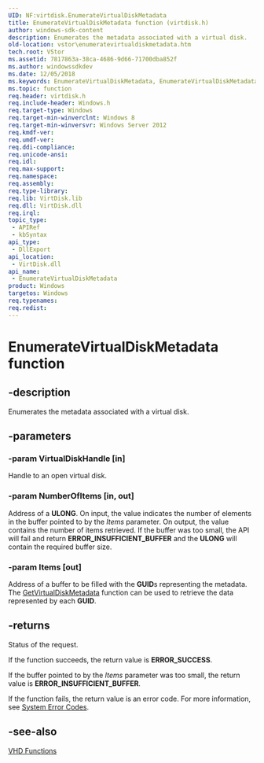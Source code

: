 ```yaml
---
UID: NF:virtdisk.EnumerateVirtualDiskMetadata
title: EnumerateVirtualDiskMetadata function (virtdisk.h)
author: windows-sdk-content
description: Enumerates the metadata associated with a virtual disk.
old-location: vstor\enumeratevirtualdiskmetadata.htm
tech.root: VStor
ms.assetid: 7817863a-38ca-4686-9d66-71700dba852f
ms.author: windowssdkdev
ms.date: 12/05/2018
ms.keywords: EnumerateVirtualDiskMetadata, EnumerateVirtualDiskMetadata function [Virtual Storage], virtdisk/EnumerateVirtualDiskMetadata, vstor.enumeratevirtualdiskmetadata
ms.topic: function
req.header: virtdisk.h
req.include-header: Windows.h
req.target-type: Windows
req.target-min-winverclnt: Windows 8
req.target-min-winversvr: Windows Server 2012
req.kmdf-ver: 
req.umdf-ver: 
req.ddi-compliance: 
req.unicode-ansi: 
req.idl: 
req.max-support: 
req.namespace: 
req.assembly: 
req.type-library: 
req.lib: VirtDisk.lib
req.dll: VirtDisk.dll
req.irql: 
topic_type:
 - APIRef
 - kbSyntax
api_type:
 - DllExport
api_location:
 - VirtDisk.dll
api_name:
 - EnumerateVirtualDiskMetadata
product: Windows
targetos: Windows
req.typenames: 
req.redist: 
---
```


# EnumerateVirtualDiskMetadata function


## -description


Enumerates the metadata associated with a virtual disk.


## -parameters




### -param VirtualDiskHandle [in]

Handle to an open virtual disk.


### -param NumberOfItems [in, out]

Address of a <b>ULONG</b>. On input, the value indicates the number of elements in 
      the buffer pointed to by the <i>Items</i> parameter. On output, the value contains the number 
      of items retrieved. If the buffer was too small, the API will fail and return 
      <b>ERROR_INSUFFICIENT_BUFFER</b> and the <b>ULONG</b> will contain the 
      required buffer size.


### -param Items [out]

Address of a buffer to be filled with the <b>GUID</b>s representing the metadata. The 
      <a href="https://msdn.microsoft.com/5dc5cf6e-c218-4aca-a574-499441bd1c12">GetVirtualDiskMetadata</a> function can be used 
      to retrieve the data represented by each <b>GUID</b>.


## -returns



Status of the request.

If the function succeeds, the return value is <b>ERROR_SUCCESS</b>.

If the buffer pointed to by the <i>Items</i> parameter was too small, the return value is 
       <b>ERROR_INSUFFICIENT_BUFFER</b>.

If the function fails, the return value is an error code. For more information, see 
       <a href="https://msdn.microsoft.com/4a3a8feb-a05f-4614-8f04-1f507da7e5b7">System Error Codes</a>.




## -see-also




<a href="https://msdn.microsoft.com/79c3b3ad-4eaf-49ce-a8ee-b26faf6c2cba">VHD Functions</a>
 

 

